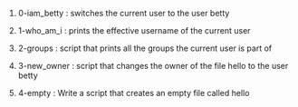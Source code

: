 1. 0-iam_betty : switches the current user to the user betty

2. 1-who_am_i : prints the effective username of the current user

3. 2-groups : script that prints all the groups the current user is part of

4. 3-new_owner : script that changes the owner of the file hello to the user betty

5. 4-empty : Write a script that creates an empty file called hello
